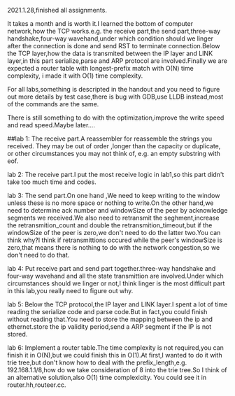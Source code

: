 2021.1.28,finished all assignments. 

It takes a month and is worth it.I learned the bottom of computer network,how the TCP works.e.g. the receive part,the send part,three-way handshake,four-way wavehand,under which condition should we linger after the connection is done and send RST to terminate connection.Below the TCP layer,how the data is transmited between the IP layer and LINK layer,in this part serialize,parse and ARP protocol are involved.Finally we are expected a router table with longest-prefix match with O(N) time complexity, i made it with O(1) time complexity.

For all labs,something is descripted in the handout and you need to figure out more details by test case,there is bug with GDB,use LLDB instead,most of the commands are the same.

There is still something to do with the optimization,improve the write speed and read speed.Maybe later....

##lab 1:
	The receive part.A reassembler for reassemble the strings you received. They may be out of order ,longer than the capacity or duplicate, or other circumstances you may not think of, e.g. an empty substring with eof.
	
lab 2:
	The receive part.I put the most receive logic in lab1,so this part didn't take too much time and codes.
	
lab 3:
	The send part.On one hand ,We need to keep writing to the window unless these is no more space or nothing to write.On the other hand,we need to determine ack number and windowSize of the peer by acknowledge segments we received.We also need to retransmit the seghment,increase the retransmition_count and double the retransmition_timeout,but if the windowSize of the peer is zero,we don't need to do the latter two.You can think why?I think if retransmittions occured while the peer's windowSize is zero,that means there is nothing to do with the network congestion,so we don't need to do that.
	
lab 4:
	Put receive part and send part together.three-way handshake and four-way wavehand and all the state transmittion are involved.Under which circumstances should we linger or not,I think linger is the most difficult part in this lab,you really need to figure out why.
	
lab 5:
	Below the TCP protocol,the IP layer and LINK layer.I spent a lot of time reading the serialize code and parse code.But in fact,you could finish without reading that.You need to store the mapping between the ip and ethernet.store the ip validity period,send a ARP segment if the IP is not stored.
	
lab 6:
	Implement a router table.The time complexity is not required,you can finish it in O(N),but we could finish this in O(1).At first,I wanted to do it with trie tree,but don't know how to deal with the prefix_length,e.g. 192.168.1.1/8,how do we take consideration of 8 into the trie tree.So I think of an alternative solution,also O(1) time complexicity. You could see it in router.hh,routeer.cc.
	
